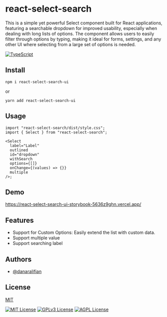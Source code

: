 # react-select-search

This is a simple yet powerful Select component built for React applications, featuring a searchable dropdown for improved usability, especially when dealing with long lists of options. The component allows users to easily filter through options by typing, making it ideal for forms, settings, and any other UI where selecting from a large set of options is needed.

[![TypeScript](https://badges.aleen42.com/src/typescript.svg)]()

## Install

```tsx
npm i react-select-search-ui
```

or

```tsx
yarn add react-select-search-ui
```

## Usage

```tsx
import "react-select-search/dist/style.css";
import { Select } from "react-select-search";

<Select
  label="Label"
  outlined
  id="dropdown"
  withSearch
  options={[]}
  onChange={(values) => {}}
  multiple
/>;
```

## Demo

https://react-select-search-ui-storybook-5636z9ghn.vercel.app/

## Features

- Support for Custom Options: Easily extend the list with custom data.
- Support multiple value
- Support searching label

## Authors

- [@danaralifian](https://github.com/danaralifian)

## License

[MIT](https://choosealicense.com/licenses/mit/)

[![MIT License](https://img.shields.io/badge/License-MIT-green.svg)](https://choosealicense.com/licenses/mit/)
[![GPLv3 License](https://img.shields.io/badge/License-GPL%20v3-yellow.svg)](https://opensource.org/licenses/)
[![AGPL License](https://img.shields.io/badge/license-AGPL-blue.svg)](http://www.gnu.org/licenses/agpl-3.0)
